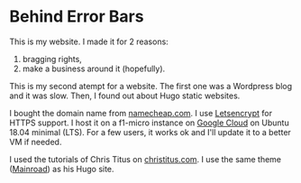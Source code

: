 # Behind Error Bars

This is my website. I made it for 2 reasons:

1. bragging rights,
2. make a business around it (hopefully).

This is my second atempt for a website. The first one was a Wordpress blog and it was slow. Then, I found out about Hugo static websites.

I bought the domain name from [namecheap.com](https://www.namecheap.com). I use [Letsencrypt](https://letsencrypt.org/) for HTTPS support. I host it on a f1-micro instance on [Google Cloud](https://console.cloud.google.com) on Ubuntu 18.04 minimal (LTS). For a few users, it works ok and I'll update it to a better VM if needed. 

I used the tutorials of Chris Titus on [christitus.com](https://www.christitus.com/). I use the same theme ([Mainroad](https://themes.gohugo.io/mainroad/)) as his Hugo site.

